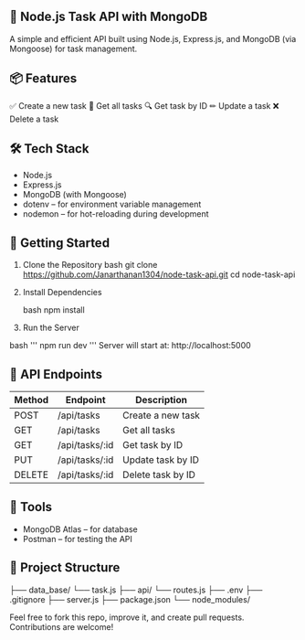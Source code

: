 ## 🧩 Node.js Task API with MongoDB

A simple and efficient API built using Node.js, Express.js, and MongoDB (via Mongoose) for task management.

## 📦 Features

✅ Create a new task
📄 Get all tasks
🔍 Get task by ID
✏ Update a task
❌ Delete a task

## 🛠 Tech Stack

* Node.js
* Express.js
* MongoDB (with Mongoose)
* dotenv – for environment variable management
* nodemon – for hot-reloading during development

## 🚀 Getting Started

1. Clone the Repository
    bash
    git clone https://github.com/Janarthanan1304/node-task-api.git
    cd node-task-api

2. Install Dependencies

    bash
    npm install

3. Run the Server

bash
'''
npm run dev
'''
Server will start at: http://localhost:5000

## 📮 API Endpoints

| Method | Endpoint | Description |
| --- | --- | --- |
| POST | /api/tasks | Create a new task |
| GET | /api/tasks | Get all tasks |
| GET | /api/tasks/:id | Get task by ID |
| PUT | /api/tasks/:id | Update task by ID |
| DELETE | /api/tasks/:id | Delete task by ID |

## 🔗 Tools

- MongoDB Atlas – for database
- Postman – for testing the API

## 📁 Project Structure

├── data_base/
    └── task.js
├── api/
    └── routes.js
├── .env
├── .gitignore
├── server.js
├── package.json
└── node_modules/

Feel free to fork this repo, improve it, and create pull requests. Contributions are welcome!
